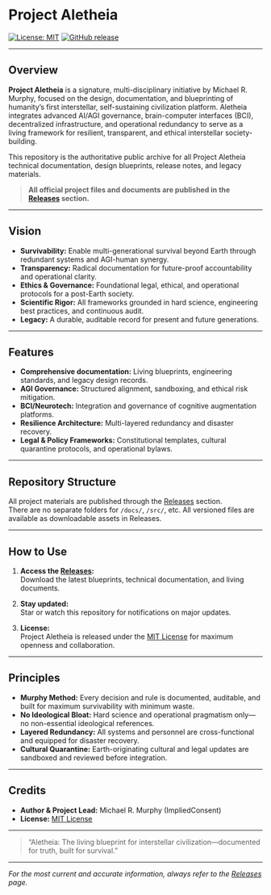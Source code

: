 # Project Aletheia

[![License: MIT](https://img.shields.io/badge/License-MIT-yellow.svg)](LICENSE)
[![GitHub release](https://img.shields.io/github/v/release/ImpliedConsent/Project-Aletheia)](https://github.com/ImpliedConsent/Project-Aletheia/releases)

---

## Overview

**Project Aletheia** is a signature, multi-disciplinary initiative by Michael R. Murphy, focused on the design, documentation, and blueprinting of humanity’s first interstellar, self-sustaining civilization platform. Aletheia integrates advanced AI/AGI governance, brain-computer interfaces (BCI), decentralized infrastructure, and operational redundancy to serve as a living framework for resilient, transparent, and ethical interstellar society-building.

This repository is the authoritative public archive for all Project Aletheia technical documentation, design blueprints, release notes, and legacy materials.

> **All official project files and documents are published in the [Releases](https://github.com/ImpliedConsent/Project-Aletheia/releases) section.**

---

## Vision

- **Survivability:** Enable multi-generational survival beyond Earth through redundant systems and AGI-human synergy.
- **Transparency:** Radical documentation for future-proof accountability and operational clarity.
- **Ethics & Governance:** Foundational legal, ethical, and operational protocols for a post-Earth society.
- **Scientific Rigor:** All frameworks grounded in hard science, engineering best practices, and continuous audit.
- **Legacy:** A durable, auditable record for present and future generations.

---

## Features

- **Comprehensive documentation:** Living blueprints, engineering standards, and legacy design records.
- **AGI Governance:** Structured alignment, sandboxing, and ethical risk mitigation.
- **BCI/Neurotech:** Integration and governance of cognitive augmentation platforms.
- **Resilience Architecture:** Multi-layered redundancy and disaster recovery.
- **Legal & Policy Frameworks:** Constitutional templates, cultural quarantine protocols, and operational bylaws.

---

## Repository Structure

All project materials are published through the [Releases](https://github.com/ImpliedConsent/Project-Aletheia/releases) section.  
There are no separate folders for `/docs/`, `/src/`, etc. All versioned files are available as downloadable assets in Releases.

---

## How to Use

1. **Access the [Releases](https://github.com/ImpliedConsent/Project-Aletheia/releases):**  
   Download the latest blueprints, technical documentation, and living documents.

2. **Stay updated:**  
   Star or watch this repository for notifications on major updates.

3. **License:**  
   Project Aletheia is released under the [MIT License](LICENSE) for maximum openness and collaboration.

---

## Principles

- **Murphy Method:** Every decision and rule is documented, auditable, and built for maximum survivability with minimum waste.
- **No Ideological Bloat:** Hard science and operational pragmatism only—no non-essential ideological references.
- **Layered Redundancy:** All systems and personnel are cross-functional and equipped for disaster recovery.
- **Cultural Quarantine:** Earth-originating cultural and legal updates are sandboxed and reviewed before integration.

---

## Credits

- **Author & Project Lead:** Michael R. Murphy (ImpliedConsent)
- **License:** [MIT License](LICENSE)

---

> “Aletheia: The living blueprint for interstellar civilization—documented for truth, built for survival.”

---

_For the most current and accurate information, always refer to the [Releases](https://github.com/ImpliedConsent/Project-Aletheia/releases) page._
